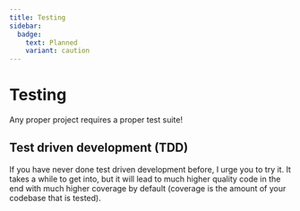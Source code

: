 ```yaml
---
title: Testing
sidebar:
  badge:
    text: Planned
    variant: caution
---
```


# Testing

Any proper project requires a proper test suite!

## Test driven development (TDD)

If you have never done test driven development before, I urge you to try it. It takes a while to get into, but it will lead to much higher quality code in the end with much higher coverage by default (coverage is the amount of your codebase that is tested).
